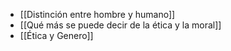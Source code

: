 - [[Distinción entre hombre y humano]]
- [[Qué más se puede decir de la ética y la moral]]
- [[Ética y Genero]]